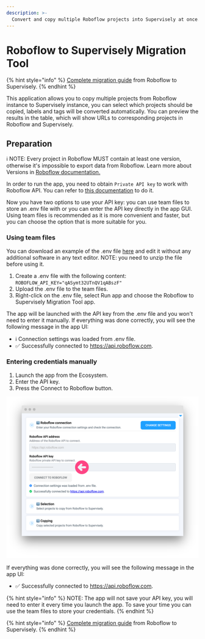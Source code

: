 ```yaml
---
description: >-
  Convert and copy multiple Roboflow projects into Supervisely at once.
---
```


# Roboflow to Supervisely Migration Tool

{% hint style="info" %}
[Complete migration guide](https://ecosystem.supervisely.com/apps/roboflow-to-sly) from Roboflow to Supervisely.
{% endhint %}

This application allows you to copy multiple projects from Roboflow instance to Supervisely instance, you can select which projects should be copied, labels and tags will be converted automatically. You can preview the results in the table, which will show URLs to corresponding projects in Roboflow and Supervisely.


## Preparation

ℹ️ NOTE: Every project in Roboflow MUST contain at least one version, otherwise it's impossible to export data from Roboflow. Learn more about Versions in [Roboflow documentation.](https://docs.roboflow.com/datasets/create-a-dataset-version)

In order to run the app, you need to obtain `Private API key` to work with Roboflow API. You can refer to [this documentation](https://docs.roboflow.com/api-reference/authentication) to do it.


Now you have two options to use your API key: you can use team files to store an .env file with or you can enter the API key directly in the app GUI. Using team files is recommended as it is more convenient and faster, but you can choose the option that is more suitable for you.

### Using team files

You can download an example of the .env file [here](https://github.com/supervisely-ecosystem/roboflow-to-sly/files/13214150/roboflow.env.zip) and edit it without any additional software in any text editor.
NOTE: you need to unzip the file before using it.

1. Create a .env file with the following content: `ROBOFLOW_API_KEY="qASymt32UTnQV1qABszF"`
2. Upload the .env file to the team files.
3. Right-click on the .env file, select Run app and choose the Roboflow to Supervisely Migration Tool app.

The app will be launched with the API key from the .env file and you won't need to enter it manually. If everything was done correctly, you will see the following message in the app UI:

- ℹ️ Connection settings was loaded from .env file.
- ✅ Successfully connected to https://api.roboflow.com.

### Entering credentials manually
1. Launch the app from the Ecosystem.
2. Enter the API key.
3. Press the Connect to Roboflow button.

![](migration-roboflow.png)

If everything was done correctly, you will see the following message in the app UI:

- ✅ Successfully connected to https://api.roboflow.com.

{% hint style="info" %}
NOTE: The app will not save your API key, you will need to enter it every time you launch the app. To save your time you can use the team files to store your credentials.
{% endhint %}


{% hint style="info" %}
[Complete migration guide](https://ecosystem.supervisely.com/apps/roboflow-to-sly) from Roboflow to Supervisely.
{% endhint %}